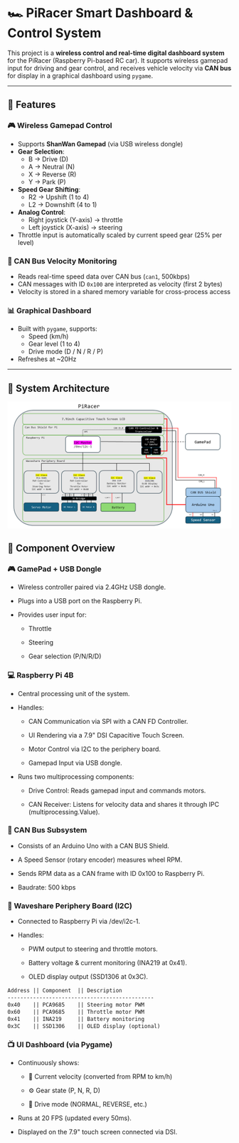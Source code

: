 # 🏎️ PiRacer Smart Dashboard & Control System

This project is a **wireless control and real-time digital dashboard system** for the PiRacer (Raspberry Pi-based RC car). It supports wireless gamepad input for driving and gear control, and receives vehicle velocity via **CAN bus** for display in a graphical dashboard using `pygame`.

---

## 🚀 Features

### 🎮 Wireless Gamepad Control
- Supports **ShanWan Gamepad** (via USB wireless dongle)
- **Gear Selection**:
  - B → Drive (D)
  - A → Neutral (N)
  - X → Reverse (R)
  - Y → Park (P)
- **Speed Gear Shifting**:
  - R2 → Upshift (1 to 4)
  - L2 → Downshift (4 to 1)
- **Analog Control**:
  - Right joystick (Y-axis) → throttle
  - Left joystick (X-axis) → steering
- Throttle input is automatically scaled by current speed gear (25% per level)

### 📡 CAN Bus Velocity Monitoring
- Reads real-time speed data over CAN bus (`can1`, 500kbps)
- CAN messages with ID `0x100` are interpreted as velocity (first 2 bytes)
- Velocity is stored in a shared memory variable for cross-process access

### 📊 Graphical Dashboard
- Built with `pygame`, supports:
  - Speed (km/h)
  - Gear level (1 to 4)
  - Drive mode (D / N / R / P)
- Refreshes at ~20Hz

---

## 🧠 System Architecture

![PiRacer System Diagram](Piracer.png)

## 🔧 Component Overview
### 🎮 GamePad + USB Dongle
- Wireless controller paired via 2.4GHz USB dongle.

- Plugs into a USB port on the Raspberry Pi.

- Provides user input for:

    - Throttle

    - Steering

    - Gear selection (P/N/R/D)

### 💻 Raspberry Pi 4B
- Central processing unit of the system.

- Handles:

    - CAN Communication via SPI with a CAN FD Controller.

    - UI Rendering via a 7.9" DSI Capacitive Touch Screen.

    - Motor Control via I2C to the periphery board.

    - Gamepad Input via USB dongle.

- Runs two multiprocessing components:

    - Drive Control: Reads gamepad input and commands motors.

    - CAN Receiver: Listens for velocity data and shares it through IPC (multiprocessing.Value).

### 🔁 CAN Bus Subsystem
- Consists of an Arduino Uno with a CAN BUS Shield.

- A  Speed Sensor (rotary encoder) measures wheel RPM.

- Sends RPM data as a CAN frame with ID 0x100 to Raspberry Pi.

- Baudrate: 500 kbps

### 🔌 Waveshare Periphery Board (I2C)
- Connected to Raspberry Pi via /dev/i2c-1.

- Handles:

    - PWM output to steering and throttle motors.

    - Battery voltage & current monitoring (INA219 at 0x41).

    - OLED display output (SSD1306 at 0x3C).
```
Address	|| Component  || Description
----------------------------------------------
0x40	|| PCA9685    || Steering motor PWM
0x60	|| PCA9685    || Throttle motor PWM
0x41	|| INA219     || Battery monitoring
0x3C	|| SSD1306    || OLED display (optional)
```
### 📺 UI Dashboard (via Pygame)
- Continuously shows:

    - 🔁 Current velocity (converted from RPM to km/h)

    - ⚙️ Gear state (P, N, R, D)

    - 🔄 Drive mode (NORMAL, REVERSE, etc.)

- Runs at 20 FPS (updated every 50ms).

- Displayed on the 7.9" touch screen connected via DSI.
